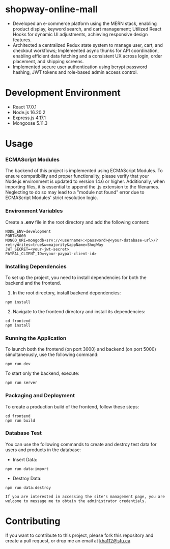 # shopway-online-mall
- Developed an e-commerce platform using the MERN stack, enabling product display, keyword search, and cart management; Utilized React Hooks for dynamic UI adjustments, achieving responsive design features.
- Architected a centralized Redux state system to manage user, cart, and checkout workflows; Implemented async thunks for API coordination, enabling efficient data fetching and a consistent UX across login, order placement, and shipping screens.
- Implemented secure user authentication using bcrypt password hashing, JWT tokens and role-based admin access control.

# Development Environment
- React 17.0.1
- Node.js 16.20.2
- Express.js 4.17.1
- Mongoose 5.11.3

# Usage
### ECMAScript Modules
The backend of this project is implemented using ECMAScript Modules. To ensure compatibility and proper functionality, please verify that your Node.js environment is updated to version 14.6 or higher. Additionally, when importing files, it is essential to append the .js extension to the filenames. Neglecting to do so may lead to a "module not found" error due to ECMAScript Modules' strict resolution logic.

### Environment Variables
Create a **.env** file in the root directory and add the following content:
```
NODE_ENV=development
PORT=5000
MONGO_URI=mongodb+srv://<username>:<password>@<your-database-url>/?retryWrites=true&w=majority&appName=ShopWay
JWT_SECRET=<your-jwt-secret>
PAYPAL_CLIENT_ID=<your-paypal-client-id>
```

### Installing Dependencies
To set up the project, you need to install dependencies for both the backend and the frontend.

1. In the root directory, install backend dependencies:
```
npm install
```

2. Navigate to the frontend directory and install its dependencies:
```
cd frontend
npm install
```

### Running the Application
To launch both the frontend (on port 3000) and backend (on port 5000) simultaneously, use the following command:
```
npm run dev
```
To start only the backend, execute:
```
npm run server
```

### Packaging and Deployment
To create a production build of the frontend, follow these steps:
```
cd frontend
npm run build
```

### Database Test
You can use the following commands to create and destroy test data for users and products in the database:
- Insert Data:
```
npm run data:import
```
- Destroy Data:
```
npm run data:destroy
```
`If you are interested in accessing the site's management page, you are welcome to message me to obtain the administrator credentials.`

# Contributing
If you want to contribute to this project, please fork this repository and create a pull request, or drop me an email at kha112@sfu.ca
